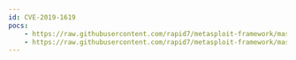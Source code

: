 ```yaml
---
id: CVE-2019-1619
pocs:
    - https://raw.githubusercontent.com/rapid7/metasploit-framework/master/modules/auxiliary/admin/networking/cisco_dcnm_download.rb
    - https://raw.githubusercontent.com/rapid7/metasploit-framework/master/modules/exploits/multi/http/cisco_dcnm_upload_2019.rb
---
```

